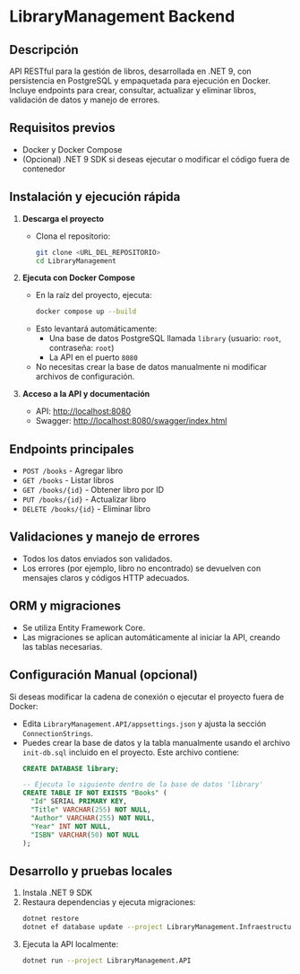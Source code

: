 
# LibraryManagement Backend

## Descripción 
API RESTful para la gestión de libros, desarrollada en .NET 9, con persistencia en PostgreSQL y empaquetada para ejecución en Docker. Incluye endpoints para crear, consultar, actualizar y eliminar libros, validación de datos y manejo de errores.

## Requisitos previos
- Docker y Docker Compose
- (Opcional) .NET 9 SDK si deseas ejecutar o modificar el código fuera de contenedor

## Instalación y ejecución rápida
1. **Descarga el proyecto**
   - Clona el repositorio:
     ```bash
     git clone <URL_DEL_REPOSITORIO>
     cd LibraryManagement
     ```
2. **Ejecuta con Docker Compose**
   - En la raíz del proyecto, ejecuta:
     ```bash
     docker compose up --build
     ```
   - Esto levantará automáticamente:
     - Una base de datos PostgreSQL llamada `library` (usuario: `root`, contraseña: `root`)
     - La API en el puerto `8080`
   - No necesitas crear la base de datos manualmente ni modificar archivos de configuración.

3. **Acceso a la API y documentación**
   - API: [http://localhost:8080](http://localhost:8080)
   - Swagger: [http://localhost:8080/swagger/index.html](http://localhost:8080/swagger/index.html)

## Endpoints principales
- `POST /books` - Agregar libro
- `GET /books` - Listar libros
- `GET /books/{id}` - Obtener libro por ID
- `PUT /books/{id}` - Actualizar libro
- `DELETE /books/{id}` - Eliminar libro

## Validaciones y manejo de errores
- Todos los datos enviados son validados.
- Los errores (por ejemplo, libro no encontrado) se devuelven con mensajes claros y códigos HTTP adecuados.

## ORM y migraciones
- Se utiliza Entity Framework Core.
- Las migraciones se aplican automáticamente al iniciar la API, creando las tablas necesarias.

## Configuración Manual (opcional)
Si deseas modificar la cadena de conexión o ejecutar el proyecto fuera de Docker:
- Edita `LibraryManagement.API/appsettings.json` y ajusta la sección `ConnectionStrings`.
- Puedes crear la base de datos y la tabla manualmente usando el archivo `init-db.sql` incluido en el proyecto. Este archivo contiene:
  ```sql
  CREATE DATABASE library;

  -- Ejecuta lo siguiente dentro de la base de datos 'library'
  CREATE TABLE IF NOT EXISTS "Books" (
    "Id" SERIAL PRIMARY KEY,
    "Title" VARCHAR(255) NOT NULL,
    "Author" VARCHAR(255) NOT NULL,
    "Year" INT NOT NULL,
    "ISBN" VARCHAR(50) NOT NULL
  );
  ```

## Desarrollo y pruebas locales
1. Instala .NET 9 SDK
2. Restaura dependencias y ejecuta migraciones:
   ```bash
   dotnet restore
   dotnet ef database update --project LibraryManagement.Infraestructure
   ```
3. Ejecuta la API localmente:
   ```bash
   dotnet run --project LibraryManagement.API
   ```